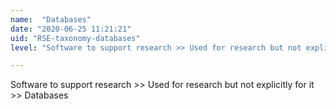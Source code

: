 ```yaml
---
name:  "Databases"
date: "2020-06-25 11:21:21"
uid: "RSE-taxonomy-databases"
level: "Software to support research >> Used for research but not explicitly for it >> Databases"

---
```


Software to support research >> Used for research but not explicitly for it >> Databases